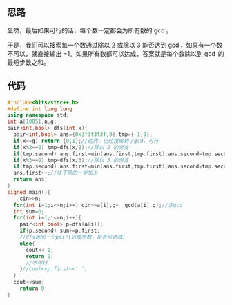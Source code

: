## 思路

显然，最后如果可行的话，每个数一定都会为所有数的 $\gcd$。

于是，我们可以搜索每一个数通过除以 $2$ 或除以 $3$ 能否达到 $\gcd$，如果有一个数不可以，就直接输出 $-1$。如果所有数都可以达成，答案就是每个数除以到 $\gcd$ 的最短步数之和。

## 代码

```cpp
#include<bits/stdc++.h>
#define int long long
using namespace std;
int a[1005],n,g;
pair<int,bool> dfs(int x){
  pair<int,bool> ans={0x3f3f3f3f,0},tmp={-1,0};
  if(x==g) return {0,1};//边界，已经搜索到了gcd，可行
  if(x%2==0) tmp=dfs(x/2);//除以 2 的分支
  if(tmp.second) ans.first=min(ans.first,tmp.first),ans.second=tmp.second;//如果可行，准备返回答案，答案先暂存，最后取max
  if(x%3==0) tmp=dfs(x/3);//除以 3 的分支
  if(tmp.second) ans.first=min(ans.first,tmp.first),ans.second=tmp.second;//如果可行，准备返回答案，答案先暂存，最后取max
  ans.first++;//往下除的一步加上
  return ans;
}
signed main(){
	cin>>n;
  for(int i=1;i<=n;i++) cin>>a[i],g=__gcd(a[i],g);//求gcd
  int sum=0;
  for(int i=1;i<=n;i++){
    pair<int,bool> p=dfs(a[i]);
    if(p.second) sum+=p.first;
    //dfs返回一个pair(达成步数，是否可达成)
    else{
      cout<<-1;
      return 0;
      //不可行
    }//cout<<p.first<<' ';
  }
  cout<<sum;
	return 0;
}
```